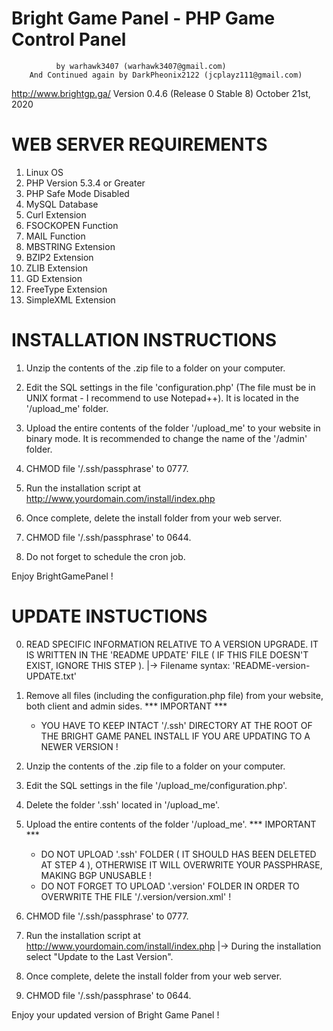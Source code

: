 # Bright Game Panel - PHP Game Control Panel

			  by warhawk3407 (warhawk3407@gmail.com)
		And Continued again by DarkPheonix2122 (jcplayz111@gmail.com)

http://www.brightgp.ga/
Version 0.4.6 (Release 0 Stable 8)
October 21st, 2020


# WEB SERVER REQUIREMENTS

1. Linux OS
2. PHP Version 5.3.4 or Greater
3. PHP Safe Mode Disabled
4. MySQL Database
5. Curl Extension
6. FSOCKOPEN Function
7. MAIL Function
8. MBSTRING Extension
9. BZIP2 Extension
10. ZLIB Extension
11. GD Extension
12. FreeType Extension
13. SimpleXML Extension

# INSTALLATION INSTRUCTIONS

1. Unzip the contents of the .zip file to a folder on your computer.

2. Edit the SQL settings in the file 'configuration.php' (The file must be in UNIX format - I recommend to use Notepad++). It is located in the '/upload_me' folder.

3. Upload the entire contents of the folder '/upload_me' to your website in binary mode. It is recommended to change the name of the '/admin' folder.

4. CHMOD file '/.ssh/passphrase' to 0777.

5. Run the installation script at http://www.yourdomain.com/install/index.php

6. Once complete, delete the install folder from your web server.

7. CHMOD file '/.ssh/passphrase' to 0644.

8. Do not forget to schedule the cron job.

Enjoy BrightGamePanel !

# UPDATE INSTUCTIONS

0. READ SPECIFIC INFORMATION RELATIVE TO A VERSION UPGRADE. IT IS WRITTEN IN THE 'README UPDATE' FILE ( IF THIS FILE DOESN'T EXIST, IGNORE THIS STEP ).
	|-> Filename syntax: 'README-version-UPDATE.txt'

1. Remove all files (including the configuration.php file) from your website, both client and admin sides.
	*** IMPORTANT ***
	- YOU HAVE TO KEEP INTACT '/.ssh' DIRECTORY AT THE ROOT OF THE BRIGHT GAME PANEL INSTALL IF YOU ARE UPDATING TO A NEWER VERSION !

2. Unzip the contents of the .zip file to a folder on your computer.

3. Edit the SQL settings in the file '/upload_me/configuration.php'.

4. Delete the folder '.ssh' located in '/upload_me'.

5. Upload the entire contents of the folder '/upload_me'.
	*** IMPORTANT ***
	- DO NOT UPLOAD '.ssh' FOLDER ( IT SHOULD HAS BEEN DELETED AT STEP 4 ), OTHERWISE IT WILL OVERWRITE YOUR PASSPHRASE, MAKING BGP UNUSABLE !
	- DO NOT FORGET TO UPLOAD '.version' FOLDER IN ORDER TO OVERWRITE THE FILE '/.version/version.xml' !

6. CHMOD file '/.ssh/passphrase' to 0777.

7. Run the installation script at http://www.yourdomain.com/install/index.php
	|-> During the installation select "Update to the Last Version".

8. Once complete, delete the install folder from your web server.

9. CHMOD file '/.ssh/passphrase' to 0644.

Enjoy your updated version of Bright Game Panel !
